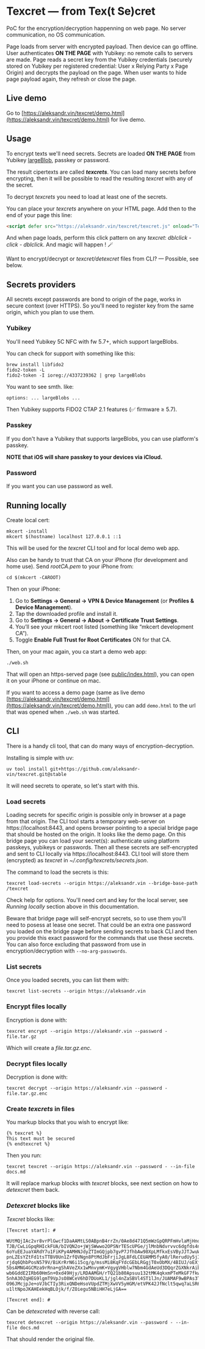 # Texcret — from Tex(t Se)cret

PoC for the encryption/decryption happenning on web page. No server communication, no OS communication.

Page loads from server with encrypted payload. Then device can go offline.
User authenticates **ON THE PAGE** with Yubikey: no remote calls to servers are made.
Page reads a secret key from the Yubikey credentials (securely stored on Yubikey per registered credential:
User x Relying Party x Page Origin) and decrypts the payload on the page.
When user wants to hide page payload again, they refresh or close the page.

## Live demo

Go to [https://aleksandr.vin/texcret/demo.html](https://aleksandr.vin/texcret/demo.html) for live demo.

## Usage

To encrypt texts we'll need secrets. Secrets are loaded **ON THE PAGE** from
Yubikey [largeBlob](https://github.com/w3c/webauthn/wiki/Explainer:-WebAuthn-Large-Blob-Extension), passkey or password.

The result cipertexts are called _**texcrets**_. You can load many secrets before encrypting,
then it will be possible to read the resulting *texcret* with any of the secret.

To decrypt *texcrets* you need to load at least one of the secrets.

You can place your *texcrets* anywhere on your HTML page. Add then to the end of your page this line:

```html
<script defer src="https://aleksandr.vin/texcret/texcret.js" onload="Texcret.magic();"></script>
```

And when page loads, perform this click pattern on any *texcret*: *dblclick - click - dblclick*. And magic will happen ! 🪄

Want to encrypt/decrypt or _texcret/detexcret_ files from CLI? — Possible, see below.

## Secrets providers

All secrets except passwords are bond to origin of the page, works in secure context (over HTTPS). So you'll need to register key from the same origin, which
you plan to use them.

### Yubikey

You'll need Yubikey 5C NFC with fw 5.7+, which support largeBlobs.

You can check for support with something like this:

    brew install libfido2
    fido2-token -L
    fido2-token -I ioreg://4337239362 | grep largeBlobs

You want to see smth. like:

```
options: ... largeBlobs ...
```

Then Yubikey supports FIDO2 CTAP 2.1 features (✅ firmware ≥ 5.7).

### Passkey

If you don't have a Yubikey that supports largeBlobs, you can use platform's passkey.

**NOTE that iOS will share passkey to your devices via iCloud.**

### Password

If you want you can use password as well.


## Running locally

Create local cert:

    mkcert -install
    mkcert $(hostname) localhost 127.0.0.1 ::1

This will be used for the *texcret* CLI tool and for local demo web app.

Also can be handy to trust that CA on your iPhone (for development and home use). Send *rootCA.pem* to your iPhone from:

    cd $(mkcert -CAROOT)

Then on your iPhone:

1. Go to **Settings → General → VPN & Device Management** (or **Profiles & Device Management**).
2.	Tap the downloaded profile and install it.
3.	Go to **Settings → General → About → Certificate Trust Settings**.
4.	You’ll see your mkcert root listed (something like “mkcert development CA”).
5.	Toggle **Enable Full Trust for Root Certificates** ON for that CA.

Then, on your mac again, you ca start a demo web app:

    ./web.sh

That will open an https-served page (see [public/index.html](public/index.html)), you can open it on your iPhone
or continue on mac.

If you want to access a demo page (same as live demo [https://aleksandr.vin/texcret/demo.html](https://aleksandr.vin/texcret/demo.html)),
you can add `demo.html` to the url that was opened when `./web.sh` was started.

## CLI

There is a handy cli tool, that can do many ways of encryption-decryption.

Installing is simple with uv:

    uv tool install git+https://github.com/aleksandr-vin/texcret.git@stable

It will need secrets to operate, so let's start with this.

### Load secrets

Loading secrets for specific origin is possible only in browser at a page from that origin.
The CLI tool starts a temporary web-server on https://localhost:8443, and
opens browser pointing to a special bridge page that should be hosted on the origin. It looks like the demo page.
On this bridge page you can load your secret(s): authenticate using platform passkeys, yubikeys or passwords.
Then all these secrets are self-encrypted and sent to CLI locally via https://localhost:8443. CLI tool will store them (encrypted) as *texcret* in *~/.config/texcrets/secrets.json*.

The command to load the secrets is this:

    texcret load-secrets --origin https://aleksandr.vin --bridge-base-path /texcret

Check help for options. You'll need cert and key for the local server, see *Running locally* section above in this documentation.

Beware that bridge page will self-encrypt secrets, so to use them you'll need to posess at lease one secret.
That could be an extra one password you loaded on the bridge page before sending secrets to back CLI and then you provide this exact password for the commands that use these secrets.
You can also force excluding that password from use in encryption/decryption with `--no-arg-passwords`.

### List secrets

Once you loaded secrets, you can list them with:

    texcret list-secrets --origin https://aleksandr.vin

### Encrypt files locally

Encryption is done with:

    texcret encrypt --origin https://aleksandr.vin --password - file.tar.gz

Which will create a *file.tar.gz.enc*.

### Decrypt files locally

Decryption is done with:

    texcret decrypt --origin https://aleksandr.vin --password - file.tar.gz.enc

### Create *texcrets* in files

You markup blocks that you wish to encrypt like:

```
{% texcret %}
This text must be secured
{% endtexcret %}
```

Then you run:

    texcret texcret --origin https://aleksandr.vin --password - --in-file docs.md

It will replace markup blocks with *texcret* blocks, see next section on how to *detexcret* them back.

### *Detexcret* blocks like

*Texcret* blocks like:

```
[Texcret start]: #

WUtMQjIAc2vr8vrPlGwcf1DaAAMtLS0ABpnB4rrZn/0Ae8d471Q5mWzGpQRPFmHvlaMjHnoAMD21
TJB/CwLiGpqRHIckFUA/bIVQN2o+jWjSWwwo2OPSNrTEScUPGe/jlMnbNdvrvvc6dgfds4nuUWdV
6oYuEEJuaYARdY7u1FiKPy4AMHNJdyZTImGQjpb7gvP7JfhbAw98XpLMfkxEsVByJJTJwuWL+gIZ
pnLZEsYZtFd1tsTTBV0Un1ZrfQVNgn8PtMdJbFrjiJgL8FdLCEUAMM5fyA0/lRerudUy5jIvtSLE
rjdq6QhbPosN579V/BiKrRrN6i15cg/g/mssMi8KqFYdcGEbLRGgjT0xObMX/4BIUJ/oEXjIi6PI
5bsAMNG4GCMza9rRna+gShAVeZXx1wMnvymK+VgygVHblw7Nbm4GdAeUd3DQqrZGXNkrAibE23Oi
wb6GddE2IRb60HmSn+0xd49Hjy/LRDAAMGH/rTQ21b80Apsuu132tMK4qkxmPTeMkGF7fkwdFOY6
5nhA30ZqHEG9lgmT9VpJsO8WCeV6hD7DUoKL1/jgl4nZaSBVl4ST1lJn/JUAMAF9wBPAs3TrBqTa
O96JMcjpJe+oVJbCTIy3RixQNDeHsoVUpdZTMjXwVV5yHGM/etVPK42JfNclt5qwq7aLSR6A9Zyg
u1ltNpoJKAHEekHqBLOjk/f/ZOiegu5NBiHH7eLjGA==

[Texcret end]: #
```

Can be *detexcreted* with reverse call:

    texcret detexcret --origin https://aleksandr.vin --password - --in-file docs.md

That should render the original file.
